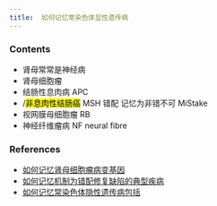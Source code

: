 ```yaml
---
title:  如何记忆常染色体显性遗传病
--- 
```


### Contents
-  肾母常常是神经病
- 肾母细胞瘤
- 结肠性息肉病 APC
- /<mark>非息肉性结肠癌</mark> MSH 错配 记忆为非错不可 MiStake
- 视网膜母细胞瘤 RB
- 神经纤维瘤病 NF neural fibre
### References
- [如何记忆肾母细胞瘤病变基因](/如何记忆肾母细胞瘤病变基因)
- [如何记忆机制为错配修复缺陷的典型疾病](/如何记忆机制为错配修复缺陷的典型疾病)
- [如何记忆常染色体隐性遗传病包括](/如何记忆常染色体隐性遗传病包括)
